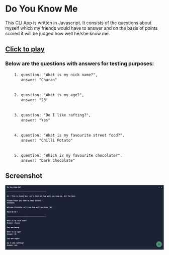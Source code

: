 # Do You Know Me

This CLI App is written in Javascript. It consists of the questions about myself which my friends would have to answer and on the basis of points scored it will be judged how well he/she know me.

## [Click to play](https://replit.com/@SurajRai4/doYouKnowMe?embed=1&output=1#index.js)

### Below are the questions with answers for testing purposes:


        1. question: "What is my nick name?",
           answer: "Churan"
    

        2. question: "What is my age?",
           answer: "23"
    

        3. question: "Do I like rafting?",
           answer: "Yes"


        4. question: "What is my favourite street food?",
           answer: "Chilli Potato"


        5. question: "Which is my favourite chocolate?",
           answer: "Dark Chocolate"

## Screenshot 

![CLI-app-in-action](./media/doyouknowme.png)

